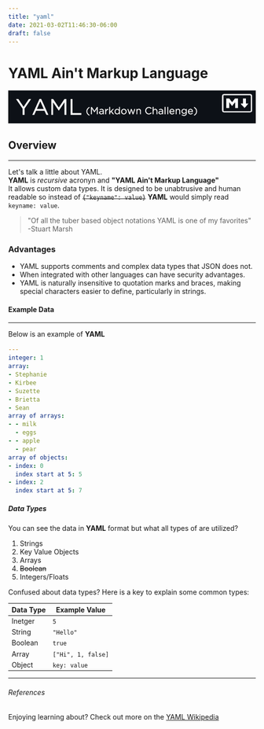 ```yaml
---
title: "yaml"
date: 2021-03-02T11:46:30-06:00
draft: false
---
```


# YAML Ain't Markup Language

![YAML](/static/yaml.png "YAML Banner")

## Overview

---

Let's talk a little about YAML. \
__YAML__ is _recursive_ acronyn and __"YAML Ain't Markup Language"__ \
It allows custom data types. It is designed to be unabtrusive and human readable so instead of  ~~`{"keyname": value}`~~ __YAML__ would simply read `keyname: value`.

> "Of all the tuber based object notations YAML is one of my favorites"
-Stuart Marsh

### Advantages

* YAML supports comments and complex data types that JSON does not.
* When integrated with other languages can have security advantages.
* YAML is naturally insensitive to quotation marks and braces, making special characters easier to define, particularly in strings.

#### Example Data

---

Below is an example of __YAML__

```yaml
---
integer: 1
array:
- Stephanie
- Kirbee
- Suzette
- Brietta
- Sean
array of arrays:
- - milk
  - eggs
- - apple
  - pear
array of objects:
- index: 0
  index start at 5: 5
- index: 2
  index start at 5: 7
```

##### Data Types

You can see the data in __YAML__ format but what all types of are utilized?

1. Strings
1. Key Value Objects
1. Arrays
1. ~~Boolean~~
1. Integers/Floats

Confused about data types? Here is a key to explain some common types:

| Data Type   | Example Value  |
| ----------- | -----------    |
| Inetger     | `5`            |
| String      | `"Hello"`      |
| Boolean     | `true`         |
| Array       | `["Hi", 1, false]`   |
| Object      | `key: value`         |

---

###### References

Enjoying learning about? Check out more on the [YAML Wikipedia](https://en.wikipedia.org/wiki/YAML "YAML Wikipedia")

